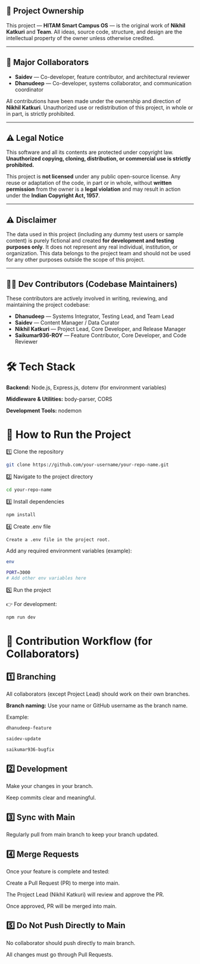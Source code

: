 ## 👑 Project Ownership

This project — **HITAM Smart Campus OS** — is the original work of **Nikhil Katkuri** and **Team**.
All ideas, source code, structure, and design are the intellectual property of the owner unless otherwise credited.

---

## 🔧 Major Collaborators

- **Saidev** — Co-developer, feature contributor, and architectural reviewer
- **Dhanudeep** — Co-developer, systems collaborator, and communication coordinator

All contributions have been made under the ownership and direction of **Nikhil Katkuri**.
Unauthorized use or redistribution of this project, in whole or in part, is strictly prohibited.

---

## ⚠️ Legal Notice

This software and all its contents are protected under copyright law.
**Unauthorized copying, cloning, distribution, or commercial use is strictly prohibited.**

This project is **not licensed** under any public open-source license.
Any reuse or adaptation of the code, in part or in whole, without **written permission** from the owner is a **legal violation** and may result in action under the **Indian Copyright Act, 1957**.

---

## ⚠️ Disclaimer

The data used in this project (including any dummy test users or sample content) is purely fictional and created **for development and testing purposes only**.
It does not represent any real individual, institution, or organization.
This data belongs to the project team and should not be used for any other purposes outside the scope of this project.

---

## 👨‍💻 Dev Contributors (Codebase Maintainers)

These contributors are actively involved in writing, reviewing, and maintaining the project codebase:

- **Dhanudeep** — Systems Integrator, Testing Lead, and Team Lead
- **Saidev** — Content Manager / Data Curator
- **Nikhil Katkuri** — Project Lead, Core Developer, and Release Manager
- **Saikumar936-ROY** — Feature Contributor, Core Developer, and Code Reviewer

# 🛠️ Tech Stack

**Backend:** Node.js, Express.js, dotenv (for environment variables)

**Middleware & Utilities:** body-parser, CORS

**Development Tools:** nodemon

# 🚀 How to Run the Project

1️⃣ Clone the repository

```bash
git clone https://github.com/your-username/your-repo-name.git
```

2️⃣ Navigate to the project directory

```bash
cd your-repo-name
```

3️⃣ Install dependencies

```bash
npm install
```

4️⃣ Create .env file

```bash
Create a .env file in the project root.
```

Add any required environment variables (example):

```bash
env

PORT=3000
# Add other env variables here

```

5️⃣ Run the project

👉 For development:

```bash
npm run dev
```

# 🔄 Contribution Workflow (for Collaborators)
## 1️⃣ Branching

All collaborators (except Project Lead) should work on their own branches.

**Branch naming:** Use your name or GitHub username as the branch name.

Example:

```bash
dhanudeep-feature

saidev-update

saikumar936-bugfix
```
## 2️⃣ Development

Make your changes in your branch.

Keep commits clear and meaningful.

## 3️⃣ Sync with Main

Regularly pull from main branch to keep your branch updated.

## 4️⃣ Merge Requests

Once your feature is complete and tested:

Create a Pull Request (PR) to merge into main.

The Project Lead (Nikhil Katkuri) will review and approve the PR.

Once approved, PR will be merged into main.

## 5️⃣ Do Not Push Directly to Main

No collaborator should push directly to main branch.

All changes must go through Pull Requests.

